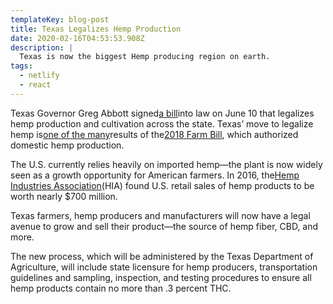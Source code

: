 ```yaml
---
templateKey: blog-post
title: Texas Legalizes Hemp Production
date: 2020-02-16T04:53:53.908Z
description: |
  Texas is now the biggest Hemp producing region on earth.
tags:
  - netlify
  - react
---
```

Texas Governor Greg Abbott signed[a bill](https://capitol.texas.gov/tlodocs/86R/billtext/pdf/HB01325F.pdf#navpanes=0)into law on June 10 that legalizes hemp production and cultivation across the state. Texas’ move to legalize hemp is[one of the many](https://www.cbdsnapshot.com/fda-held-its-first-ever-public-hearing-on-cbd-heres-what-you-need-to-know/)results of the[2018 Farm Bill](https://www.congress.gov/bill/115th-congress/house-bill/2?q=%7B%22search%22%3A%5B%22%5C%22Agriculture+Improvement+Act+of+2018%5C%22%22%5D%7D&r=1&s=6), which authorized domestic hemp production.

The U.S. currently relies heavily on imported hemp—the plant is now widely seen as a growth opportunity for American farmers. In 2016, the[Hemp Industries Association](https://www.votehemp.com/press_releases/2016-annual-retail-sales-hemp-products-estimated-688-million/)(HIA) found U.S. retail sales of hemp products to be worth nearly $700 million.

Texas farmers, hemp producers and manufacturers will now have a legal avenue to grow and sell their product—the source of hemp fiber, CBD, and more.

The new process, which will be administered by the Texas Department of Agriculture, will include state licensure for hemp producers, transportation guidelines and sampling, inspection, and testing procedures to ensure all hemp products contain no more than .3 percent THC.
